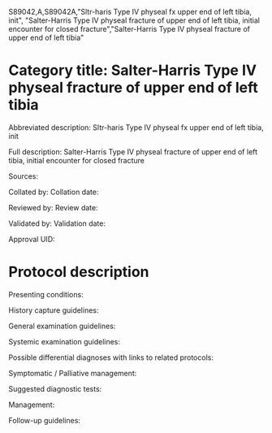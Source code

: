 S89042,A,S89042A,"Sltr-haris Type IV physeal fx upper end of left tibia, init", "Salter-Harris Type IV physeal fracture of upper end of left tibia, initial encounter for closed fracture","Salter-Harris Type IV physeal fracture of upper end of left tibia"
# Category title: Salter-Harris Type IV physeal fracture of upper end of left tibia

Abbreviated description: Sltr-haris Type IV physeal fx upper end of left tibia, init

Full description: Salter-Harris Type IV physeal fracture of upper end of left tibia, initial encounter for closed fracture

Sources:

Collated by:
Collation date:

Reviewed by:
Review date:

Validated by:
Validation date:

Approval UID:

# Protocol description

Presenting conditions:

History capture guidelines:

General examination guidelines:

Systemic examination guidelines:

Possible differential diagnoses with links to related protocols:

Symptomatic / Palliative management:

Suggested diagnostic tests:

Management:

Follow-up guidelines:
